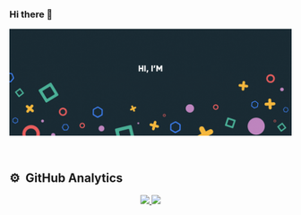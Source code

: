 ### Hi there 👋


<a align="left"> <img src="https://raw.githubusercontent.com/ShoaibKakal/aneeqkhurram007/main/aneeq_gif.gif" alt="shoaibkakal" /> </a>

</br>

##  ⚙️ &nbsp;GitHub Analytics

<p align="center">
<a href="https://github.com/shoaibkakal">
  <img height="180em" src="https://github-readme-stats-eight-theta.vercel.app/api?username=aneeqkhurram007&show_icons=true&theme=algolia&include_all_commits=true&count_private=true"/>
  <img height="180em" src="https://github-readme-stats-eight-theta.vercel.app/api/top-langs/?username=aneeqkhurram007&layout=compact&langs_count=8&theme=algolia"/>
</a>
</p>

<!--
**aneeqkhurram007/aneeqkhurram007** is a ✨ _special_ ✨ repository because its `README.md` (this file) appears on your GitHub profile.

Here are some ideas to get you started:

- 🔭 I’m currently working on ...
- 🌱 I’m currently learning ...
- 👯 I’m looking to collaborate on ...
- 🤔 I’m looking for help with ...
- 💬 Ask me about ...
- 📫 How to reach me: ...
- 😄 Pronouns: ...
- ⚡ Fun fact: ...
-->
